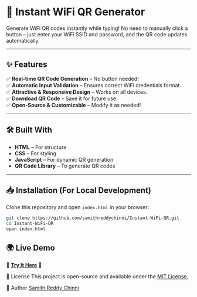 # 🚀 Instant WiFi QR Generator  
Generate WiFi QR codes instantly while typing! No need to manually click a button – just enter your WiFi SSID and password, and the QR code updates automatically.  

---

## ✨ Features  
✅ **Real-time QR Code Generation** – No button needed!  
✅ **Automatic Input Validation** – Ensures correct WiFi credentials format.  
✅ **Attractive & Responsive Design** – Works on all devices.  
✅ **Download QR Code** – Save it for future use.  
✅ **Open-Source & Customizable** – Modify it as needed!  

---

## 🛠 Built With  
- **HTML** – For structure  
- **CSS** – For styling  
- **JavaScript** – For dynamic QR generation  
- **QR Code Library** – To generate QR codes  

---

## 📥 Installation (For Local Development)  
Clone this repository and open `index.html` in your browser:  
```sh
git clone https://github.com/samithreddychinni/Instant-WiFi-QR.git
cd Instant-WiFi-QR
open index.html
```
## 🌍 Live Demo  
🚀 **[Try It Here](https://samithreddychinni.github.io/Instant-WiFi-QR/)** 🚀  

📜 License
This project is open-source and available under the [MIT License.](https://docs.github.com/en/repositories/managing-your-repositorys-settings-and-features/customizing-your-repository/licensing-a-repository)

👤 Author
[Samith Reddy Chinni](https://github.com/samithreddychinni/samithreddychinni)


